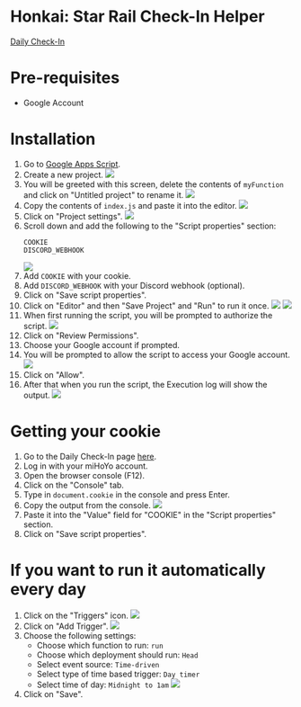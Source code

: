 # Honkai: Star Rail Check-In Helper

[Daily Check-In](https://act.hoyolab.com/bbs/event/signin/hkrpg/index.html?act_id=e202303301540311)

# Pre-requisites
- Google Account

# Installation
1. Go to [Google Apps Script](https://script.google.com/home).
2. Create a new project.
    ![](https://i.imgur.com/y3FgPUV.png)
3. You will be greeted with this screen, delete the contents of `myFunction` and click on "Untitled project" to rename it.
    ![](https://i.imgur.com/4dRgXLe.png)
4. Copy the contents of `index.js` and paste it into the editor.
    ![](https://i.imgur.com/ZaA2oSX.png)
5. Click on "Project settings".
    ![](https://i.imgur.com/GMhLjEw.png)
6. Scroll down and add the following to the "Script properties" section:
   ```
   COOKIE
   DISCORD_WEBHOOK
   ```
    ![](https://i.imgur.com/BudKBiI.png)
7. Add `COOKIE` with your cookie.
8. Add `DISCORD_WEBHOOK` with your Discord webhook (optional).
9. Click on "Save script properties".
10. Click on "Editor" and then "Save Project" and "Run" to run it once.
    ![](https://i.imgur.com/4B8jZea.png)
    ![](https://i.imgur.com/SvNODZL.png)
11. When first running the script, you will be prompted to authorize the script.
    ![](https://i.imgur.com/igXjtkO.png)
12. Click on "Review Permissions".
13. Choose your Google account if prompted.
14. You will be prompted to allow the script to access your Google account.
    ![](https://i.imgur.com/n7gsH6o.png)
15. Click on "Allow".
16. After that when you run the script, the Execution log will show the output.
    ![](https://i.imgur.com/KFGR003.png)

# Getting your cookie
1. Go to the Daily Check-In page [here](https://act.hoyolab.com/bbs/event/signin/hkrpg/index.html?act_id=e202303301540311).
2. Log in with your miHoYo account.
3. Open the browser console (F12).
4. Click on the "Console" tab.
5. Type in `document.cookie` in the console and press Enter.
6. Copy the output from the console.
   ![](https://i.imgur.com/hFCL4yN.png)
7. Paste it into the "Value" field for "COOKIE" in the "Script properties" section.
8. Click on "Save script properties".

# If you want to run it automatically every day
1. Click on the "Triggers" icon.
    ![](https://i.imgur.com/hAjfBhr.png)
2. Click on "Add Trigger".
    ![](https://i.imgur.com/WCVRpKA.png)
3. Choose the following settings:
    - Choose which function to run: `run`
    - Choose which deployment should run: `Head`
    - Select event source: `Time-driven`
    - Select type of time based trigger: `Day timer`
    - Select time of day: `Midnight to 1am`
    ![](https://i.imgur.com/HSDge0k.png)
4. Click on "Save".
